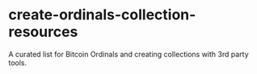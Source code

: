 # create-ordinals-collection-resources
A curated list for Bitcoin Ordinals and creating collections with 3rd party tools.
